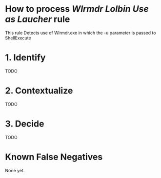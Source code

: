 # How to process *Wlrmdr Lolbin Use as Laucher* rule
This rule Detects use of Wlrmdr.exe in which the -u parameter is passed to ShellExecute

# 1. Identify
TODO

# 2. Contextualize
TODO

# 3. Decide
TODO

# Known False Negatives
None yet.
